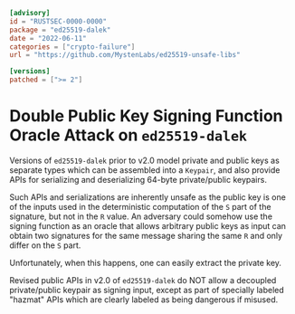 ```toml
[advisory]
id = "RUSTSEC-0000-0000"
package = "ed25519-dalek"
date = "2022-06-11"
categories = ["crypto-failure"]
url = "https://github.com/MystenLabs/ed25519-unsafe-libs"

[versions]
patched = [">= 2"]
```

# Double Public Key Signing Function Oracle Attack on `ed25519-dalek`

Versions of `ed25519-dalek` prior to v2.0 model private and public keys as
separate types which can be assembled into a `Keypair`, and also provide APIs
for serializing and deserializing 64-byte private/public keypairs.

Such APIs and serializations are inherently unsafe as the public key is one of
the inputs used in the deterministic computation of the `S` part of the signature,
but not in the `R` value. An adversary could somehow use the signing function as
an oracle that allows arbitrary public keys as input can obtain two signatures
for the same message sharing the same `R` and only differ on the `S` part.

Unfortunately, when this happens, one can easily extract the private key.

Revised public APIs in v2.0 of `ed25519-dalek` do NOT allow a decoupled
private/public keypair as signing input, except as part of specially labeled
"hazmat" APIs which are clearly labeled as being dangerous if misused.
